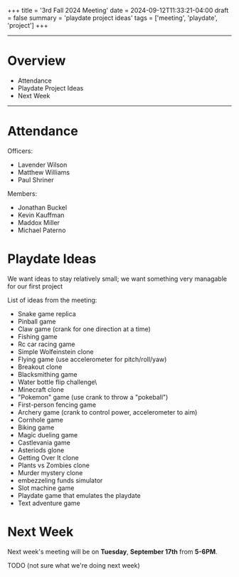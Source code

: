 +++
title = '3rd Fall 2024 Meeting'
date = 2024-09-12T11:33:21-04:00
draft = false
summary = 'playdate project ideas'
tags = ['meeting', 'playdate', 'project']
+++
***
# Overview
- Attendance
- Playdate Project Ideas
- Next Week
***
# Attendance
Officers:

- Lavender Wilson
- Matthew Williams
- Paul Shriner

Members: 

- Jonathan Buckel
- Kevin Kauffman
- Maddox Miller
- Michael Paterno
# Playdate Ideas
We want ideas to stay relatively small; we want something very managable for our first project

List of ideas from the meeting: 
- Snake game replica
- Pinball game
- Claw game (crank for one direction at a time)
- Fishing game
- Rc car racing game
- Simple Wolfeinstein clone
- Flying game (use accelerometer for pitch/roll/yaw)
- Breakout clone
- Blacksmithing game
- Water bottle flip challenge\
- Minecraft clone
- "Pokemon" game (use crank to throw a "pokeball")
- First-person fencing game
- Archery game (crank to control power, accelerometer to aim)
- Cornhole game
- Biking game
- Magic dueling game
- Castlevania game
- Asteriods glone
- Getting Over It clone
- Plants vs Zombies clone
- Murder mystery clone
- embezzeling funds simulator
- Slot machine game
- Playdate game that emulates the playdate
- Text adventure game
# Next Week
Next week's meeting will be on **Tuesday**, **September 17th** from **5-6PM**. 

TODO (not sure what we're doing next week)